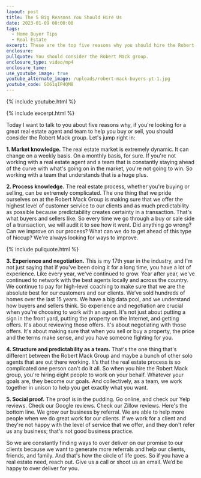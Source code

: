 ```yaml
---
layout: post
title: The 5 Big Reasons You Should Hire Us
date: 2023-01-09 00:00:00
tags:
  - Home Buyer Tips
  - Real Estate
excerpt: These are the top five reasons why you should hire the Robert Mack Group.
enclosure:
pullquote: You should consider the Robert Mack group.
enclosure_type: video/mp4
enclosure_time:
use_youtube_image: true
youtube_alternate_image: /uploads/robert-mack-buyers-yt-1.jpg
youtube_code: GO61qIP4QM8
---
```

{% include youtube.html %}

{% include excerpt.html %}

Today I want to talk to you about five reasons why, if you're looking for a great real estate agent and team to help you buy or sell, you should consider the Robert Mack group. Let's jump right in:

**1\. Market knowledge.** The real estate market is extremely dynamic. It can change on a weekly basis. On a monthly basis, for sure. If you're not working with a real estate agent and a team that is constantly staying ahead of the curve with what's going on in the market, you're not going to win. So working with a team that understands that is a huge plus.

**2\. Process knowledge.** The real estate process, whether you're buying or selling, can be extremely complicated. The one thing that we pride ourselves on at the Robert Mack Group is making sure that we offer the highest level of customer service to our clients and as much predictability as possible because predictability creates certainty in a transaction. That's what buyers and sellers like. So every time we go through a buy or sale side of a transaction, we will audit it to see how it went. Did anything go wrong? Can we improve on our process? What can we do to get ahead of this type of hiccup? We're always looking for ways to improve.

{% include pullquote.html %}

**3\. Experience and negotiation.** This is my 17th year in the industry, and I'm not just saying that if you've been doing it for a long time, you have a lot of experience. Like every year, we've continued to grow. Year after year, we've continued to network with the best agents locally and across the country. We continue to pay for high-level coaching to make sure that we are the absolute best for our customers and our clients. We’ve sold hundreds of homes over the last 15 years. We have a big data pool, and we understand how buyers and sellers think. So experience and negotiation are crucial when you're choosing to work with an agent. It's not just about putting a sign in the front yard, putting the property on the Internet, and getting offers. It's about reviewing those offers. It's about negotiating with those offers. It's about making sure that when you sell or buy a property, the price and the terms make sense, and you have someone fighting for you.

**4\. Structure and predictability as a team.** That's the one thing that's different between the Robert Mack Group and maybe a bunch of other solo agents that are out there working. It’s that the real estate process is so complicated one person can't do it all. So when you hire the Robert Mack group, you're hiring eight people to work on your behalf. Whatever your goals are, they become our goals. And collectively, as a team, we work together in unison to help you get exactly what you want.

**5\. Social proof.** The proof is in the pudding. Go online, and check our Yelp reviews. Check our Google reviews. Check our Zillow reviews. Here's the bottom line. We grow our business by referral. We are able to help more people when we do great work for our clients. If we work for a client and they're not happy with the level of service that we offer, and they don't refer us any business; that's not good business practice.

So we are constantly finding ways to over deliver on our promise to our clients because we want to generate more referrals and help our clients, friends, and family. And that's how the circle of life goes. So if you have a real estate need, reach out. Give us a call or shoot us an email. We’d be happy to over deliver for you.
